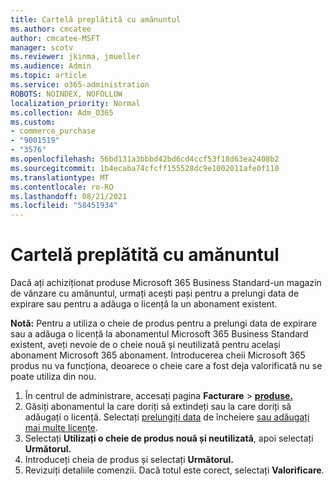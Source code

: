 ```yaml
---
title: Cartelă preplătită cu amănuntul
ms.author: cmcatee
author: cmcatee-MSFT
manager: scotv
ms.reviewer: jkinma, jmueller
ms.audience: Admin
ms.topic: article
ms.service: o365-administration
ROBOTS: NOINDEX, NOFOLLOW
localization_priority: Normal
ms.collection: Adm_O365
ms.custom:
- commerce_purchase
- "9001519"
- "3576"
ms.openlocfilehash: 56bd131a3bbbd42bd6cd4ccf53f18d63ea2408b2
ms.sourcegitcommit: 1b4ecaba74cfcff155528dc9e1002011afe0f110
ms.translationtype: MT
ms.contentlocale: ro-RO
ms.lasthandoff: 08/21/2021
ms.locfileid: "58451934"
---
```

# <a name="retail-prepaid-card"></a>Cartelă preplătită cu amănuntul

Dacă ați achiziționat produse Microsoft 365 Business Standard-un magazin de vânzare cu amănuntul, urmați acești pași pentru a prelungi data de expirare sau pentru a adăuga o licență la un abonament existent.

**Notă:** Pentru a utiliza o cheie de produs pentru a prelungi data de expirare sau a adăuga o licență la abonamentul Microsoft 365 Business Standard existent, aveți nevoie de o cheie nouă și neutilizată pentru același abonament Microsoft 365 abonament. Introducerea cheii Microsoft 365 produs nu va funcționa, deoarece o cheie care a fost deja valorificată nu se poate utiliza din nou.

1. În centrul de administrare, accesați pagina **Facturare**  >  **[produse.](https://go.microsoft.com/fwlink/p/?linkid=842054)**
2. Găsiți abonamentul la care doriți să extindeți sau la care doriți să adăugați o licență. Selectați [prelungiți data](https://go.microsoft.com/fwlink/p/?linkid=842054) de încheiere [sau adăugați mai multe licențe](https://go.microsoft.com/fwlink/p/?linkid=842054).
3. Selectați **Utilizați o cheie de produs nouă și neutilizată**, apoi selectați **Următorul.**
4. Introduceți cheia de produs și selectați **Următorul.**
5. Revizuiți detaliile comenzii. Dacă totul este corect, selectați **Valorificare**.